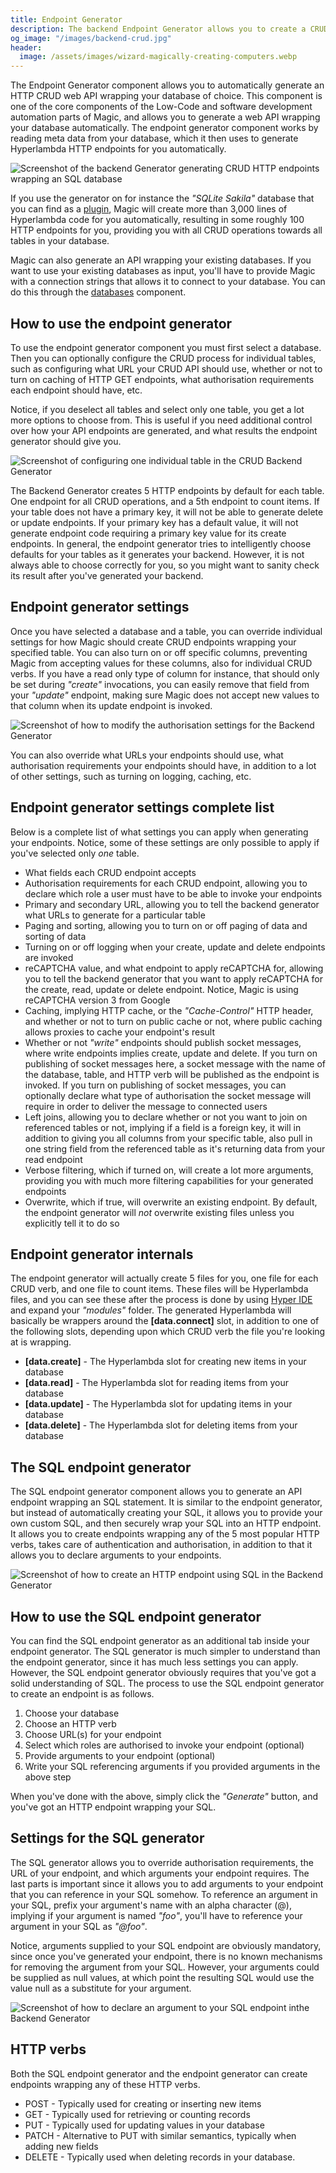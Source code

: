 ```yaml
---
title: Endpoint Generator
description: The backend Endpoint Generator allows you to create a CRUD API wrapping your database. Magic will read meta data from your database, and automatically create all required code for you.
og_image: "/images/backend-crud.jpg"
header:
  image: /assets/images/wizard-magically-creating-computers.webp
---
```


The Endpoint Generator component allows you to automatically generate an HTTP CRUD web API wrapping your database of choice. This component is one of the core components of the Low-Code and software development automation parts of Magic, and allows you to generate a web API wrapping your database automatically. The endpoint generator component works by reading meta data from your database, which it then uses to generate Hyperlambda HTTP endpoints for you automatically.

![Screenshot of the backend Generator generating CRUD HTTP endpoints wrapping an SQL database](/images/backend-crud.jpg)

If you use the generator on for instance the _"SQLite Sakila"_ database that you can find as a [plugin](/dashboard/plugins/), Magic will create more than 3,000 lines of Hyperlambda code for you automatically, resulting in some roughly 100 HTTP endpoints for you, providing you with all CRUD operations towards all tables in your database.

Magic can also generate an API wrapping your existing databases. If you want to use your existing databases as input, you'll have to provide Magic with a connection strings that allows it to connect to your database. You can do this through the [databases](/dashboard/databases/) component.

## How to use the endpoint generator

To use the endpoint generator component you must first select a database. Then you can optionally configure the CRUD process for individual tables, such as configuring what URL your CRUD API should use, whether or not to turn on caching of HTTP GET endpoints, what authorisation requirements each endpoint should have, etc.

Notice, if you deselect all tables and select only one table, you get a lot more options to choose from. This is useful if you need additional control over how your API endpoints are generated, and what results the endpoint generator should give you.

![Screenshot of configuring one individual table in the CRUD Backend Generator](/images/configuring-crud.jpg)

The Backend Generator creates 5 HTTP endpoints by default for each table. One endpoint for all CRUD operations, and a 5th endpoint to count items. If your table does not have a primary key, it will not be able to generate delete or update endpoints. If your primary key has a default value, it will not generate endpoint code requiring a primary key value for its create endpoints. In general, the endpoint generator tries to intelligently choose defaults for your tables as it generates your backend. However, it is not always able to choose correctly for you, so you might want to sanity check its result after you've generated your backend.

## Endpoint generator settings

Once you have selected a database and a table, you can override individual settings for how Magic should create CRUD endpoints wrapping your specified table. You can also turn on or off specific columns, preventing Magic from accepting values for these columns, also for individual CRUD verbs. If you have a read only type of column for instance, that should only be set during _"create"_ invocations, you can easily remove that field from your _"update"_ endpoint, making sure Magic does not accept new values to that column when its update endpoint is invoked.

![Screenshot of how to modify the authorisation settings for the Backend Generator](/images/crud-settings.jpg)

You can also override what URLs your endpoints should use, what authorisation requirements your endpoints should have, in addition to a lot of other settings, such as turning on logging, caching, etc.

## Endpoint generator settings complete list

Below is a complete list of what settings you can apply when generating your endpoints. Notice, some of these settings are only possible to apply if you've selected only _one_ table.

* What fields each CRUD endpoint accepts
* Authorisation requirements for each CRUD endpoint, allowing you to declare which role a user must have to be able to invoke your endpoints
* Primary and secondary URL, allowing you to tell the backend generator what URLs to generate for a particular table
* Paging and sorting, allowing you to turn on or off paging of data and sorting of data
* Turning on or off logging when your create, update and delete endpoints are invoked
* reCAPTCHA value, and what endpoint to apply reCAPTCHA for, allowing you to tell the backend generator that you want to apply reCAPTCHA for the create, read, update or delete endpoint. Notice, Magic is using reCAPTCHA version 3 from Google
* Caching, implying HTTP cache, or the _"Cache-Control"_ HTTP header, and whether or not to turn on public cache or not, where public caching allows proxies to cache your endpoint's result
* Whether or not _"write"_ endpoints should publish socket messages, where write endpoints implies create, update and delete. If you turn on publishing of socket messages here, a socket message with the name of the database, table, and HTTP verb will be published as the endpoint is invoked. If you turn on publishing of socket messages, you can optionally declare what type of authorisation the socket message will require in order to deliver the message to connected users
* Left joins, allowing you to declare whether or not you want to join on referenced tables or not, implying if a field is a foreign key, it will in addition to giving you all columns from your specific table, also pull in one string field from the referenced table as it's returning data from your read endpoint
* Verbose filtering, which if turned on, will create a lot more arguments, providing you with much more filtering capabilities for your generated endpoints
* Overwrite, which if true, will overwrite an existing endpoint. By default, the endpoint generator will _not_ overwrite existing files unless you explicitly tell it to do so

## Endpoint generator internals

The endpoint generator will actually create 5 files for you, one file for each CRUD verb, and one file to count items. These files will be Hyperlambda files, and you can see these after the process is done by using [Hyper IDE](/dashboard/hyper-ide/) and expand your _"modules"_ folder. The generated Hyperlambda will basically be wrappers around the **[data.connect]** slot, in addition to one of the following slots, depending upon which CRUD verb the file you're looking at is wrapping.

* __[data.create]__ - The Hyperlambda slot for creating new items in your database
* __[data.read]__ - The Hyperlambda slot for reading items from your database
* __[data.update]__ - The Hyperlambda slot for updating items in your database
* __[data.delete]__ - The Hyperlambda slot for deleting items from your database

## The SQL endpoint generator

The SQL endpoint generator component allows you to generate an API endpoint wrapping an SQL statement. It is similar to the endpoint generator, but instead of automatically creating your SQL, it allows you to provide your own custom SQL, and then securely wrap your SQL into an HTTP endpoint. It allows you to create endpoints wrapping any of the 5 most popular HTTP verbs, takes care of authentication and authorisation, in addition to that it allows you to declare arguments to your endpoints.

![Screenshot of how to create an HTTP endpoint using SQL in the Backend Generator](/images/sql-web-api.jpg)

## How to use the SQL endpoint generator

You can find the SQL endpoint generator as an additional tab inside your endpoint generator. The SQL generator is much simpler to understand than the endpoint generator, since it has much less settings you can apply. However, the SQL endpoint generator obviously requires that you've got a solid understanding of SQL. The process to use the SQL endpoint generator to create an endpoint is as follows.

1. Choose your database
2. Choose an HTTP verb
3. Choose URL(s) for your endpoint
4. Select which roles are authorised to invoke your endpoint (optional)
5. Provide arguments to your endpoint (optional)
6. Write your SQL referencing arguments if you provided arguments in the above step

When you've done with the above, simply click the _"Generate"_ button, and you've got an HTTP endpoint wrapping your SQL.

## Settings for the SQL generator

The SQL generator allows you to override authorisation requirements, the URL of your endpoint, and which arguments your endpoint requires. The last parts is important since it allows you to add arguments to your endpoint that you can reference in your SQL somehow. To reference an argument in your SQL, prefix your argument's name with an alpha character (@), implying if your argument is named _"foo"_, you'll have to reference your argument in your SQL as _"@foo"_.

Notice, arguments supplied to your SQL endpoint are obviously mandatory, since once you've generated your endpoint, there is no known mechanisms for removing the argument from your SQL. However, your arguments could be supplied as null values, at which point the resulting SQL would use the value null as a substitute for your argument.

![Screenshot of how to declare an argument to your SQL endpoint inthe Backend Generator](/images/sql-arguments.jpg)

## HTTP verbs

Both the SQL endpoint generator and the endpoint generator can create endpoints wrapping any of these HTTP verbs.

* POST - Typically used for creating or inserting new items
* GET - Typically used for retrieving or counting records
* PUT - Typically used for updating values in your database
* PATCH - Alternative to PUT with similar semantics, typically when adding new fields
* DELETE - Typically used when deleting records in your database.
